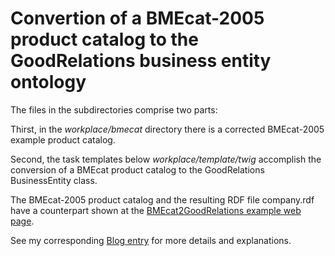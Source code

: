 # Convertion of a BMEcat-2005 product catalog to the GoodRelations business entity ontology

The files in the subdirectories comprise two parts:

Thirst, in the *workplace/bmecat* directory there is a corrected BMEcat-2005 example product catalog.

Second, the task templates below *workplace/template/twig* accomplish the conversion of a BMEcat product catalog to the GoodRelations BusinessEntity class.

The BMEcat-2005 product catalog and the resulting RDF file company.rdf have a counterpart shown at the [BMEcat2GoodRelations example web page](http://www.ebusiness-unibw.org/projects/bmecat2goodrelations/example/).

See my corresponding [Blog entry](https://blog.fm-productnode.de/entry/von-bmecat-in-das-semantische-web) for more details and explanations.
